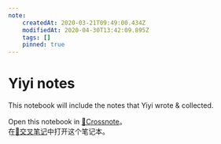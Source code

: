 ```yaml
---
note:
    createdAt: 2020-03-21T09:49:00.434Z
    modifiedAt: 2020-04-30T13:42:09.895Z
    tags: []
    pinned: true
---
```

# Yiyi notes
<!-- @crossnote.comment "id":"7c549b72-7bf0-4d1d-8b61-4bb697aa5210" -->  
This notebook will include the notes that Yiyi wrote & collected.

Open this notebook in [📕Crossnote](https://crossnote.app/?repo=https%3A%2F%2Fgithub.com%2Fshd101wyy%2Fyiyi-notes.git&branch=master&filePath=README.md)。  
在[📕交叉笔记](https://crossnote.app/?repo=https%3A%2F%2Fgithub.com%2Fshd101wyy%2Fyiyi-notes.git&branch=master&filePath=README.md)中打开这个笔记本。